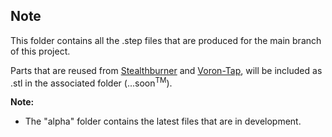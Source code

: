 ## Note

This folder contains all the .step files that are produced for the main branch of this project.

Parts that are reused from [Stealthburner](https://github.com/VoronDesign/Voron-Stealthburner/tree/main) and [Voron-Tap](https://github.com/VoronDesign/Voron-Tap), will be included as .stl in the associated folder (...soon<sup>TM</sup>).

**Note:**

- The "alpha" folder contains the latest files that are in development.

